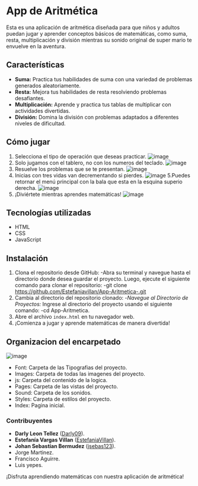 # App de Aritmética

Esta es una aplicación de aritmética diseñada para que niños y adultos puedan jugar y aprender conceptos básicos de matemáticas, como suma, resta, multiplicación y división mientras su sonido original de super mario te envuelve en la aventura.

## Características

- **Suma:** Practica tus habilidades de suma con una variedad de problemas generados aleatoriamente.
- **Resta:** Mejora tus habilidades de resta resolviendo problemas desafiantes.
- **Multiplicación:** Aprende y practica tus tablas de multiplicar con actividades divertidas.
- **División:** Domina la división con problemas adaptados a diferentes niveles de dificultad.

## Cómo jugar
1. Selecciona el tipo de operación que deseas practicar.
   ![image](https://github.com/Estefaniavillan/App-Aritmetica-/assets/117688109/f1eae4f0-29eb-49d6-aba1-e473143b8819)
2. Solo jugamos con el tablero, no con los numeros del teclado.
   ![image](https://github.com/Estefaniavillan/App-Aritmetica-/assets/117688109/bc40ffe9-cde3-4ed7-9cf8-9685d271733f)
3. Resuelve los problemas que se te presentan.
   ![image](https://github.com/Estefaniavillan/App-Aritmetica-/assets/117688109/2d55d82b-3fd1-4ce9-8572-013cc9a9af9e)
4. Inicias con tres vidas van decrementando si pierdes.
   ![image](https://github.com/Estefaniavillan/App-Aritmetica-/assets/117688109/f2991aea-058c-4525-b632-8255f750a783)
5.Puedes retornar el menú principal con la bala que esta en la esquina superio derecha.
  ![image](https://github.com/Estefaniavillan/App-Aritmetica-/assets/117688109/243f32aa-071e-4c6e-bb1e-dc7d2b8b914b)
6. ¡Diviértete mientras aprendes matemáticas!
  ![image](https://github.com/Estefaniavillan/App-Aritmetica-/assets/117688109/8145829a-1ddb-41d6-9584-b567996afca3)

## Tecnologías utilizadas
- HTML
- CSS
- JavaScript

## Instalación
1. Clona el repositorio desde GitHub:
  -Abra su terminal y navegue hasta el directorio donde desea guardar el proyecto. Luego, ejecute el siguiente comando para clonar el repositorio:
  -git clone https://github.com/Estefaniavillan/App-Aritmetica-.git
2. Cambia al directorio del repositorio clonado:
  -*Navegue al Directorio de Proyectos:*
Ingrese al directorio del proyecto usando el siguiente comando:
  -cd App-Aritmetica.
3. Abre el archivo `index.html` en tu navegador web.
4. ¡Comienza a jugar y aprende matemáticas de manera divertida!

## Organizacion del encarpetado
![image](https://github.com/Estefaniavillan/App-Aritmetica-/assets/117688109/3838980b-3b0b-453e-9da9-eee65327c092)

- Font: Carpeta de las Tipografias del proyecto.
- Images: Carpeta de todas las imagenes del proyecto.
- js: Carpeta del contenido de la logica.
- Pages: Carpeta de las vistas del proyecto.
- Sound: Carpeta de los sonidos.
- Styles: Carpeta de estilos del proyecto.
- Index: Pagina inicial.


### Contribuyentes

- **Darly Leon Tellez** ([Darly09](https://github.com/Darly09)).
- **Estefanía Vargas Villan** ([EstefaniaVillan](https://github.com/EstefaniaVillan)).
- **Johan Sebastían Bermudez** ([jsebas123](https://github.com/jsebas123)).
- Jorge Martinez.
- Francisco Aguirre.
- Luis yepes.

¡Disfruta aprendiendo matemáticas con nuestra aplicación de aritmética!

